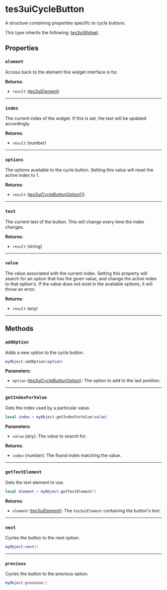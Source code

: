 # tes3uiCycleButton
<div class="search_terms" style="display: none">tes3uicyclebutton, cyclebutton</div>

<!---
	This file is autogenerated. Do not edit this file manually. Your changes will be ignored.
	More information: https://github.com/MWSE/MWSE/tree/master/docs
-->

A structure containing properties specific to cycle buttons.

This type inherits the following: [tes3uiWidget](../types/tes3uiWidget.md).
## Properties

### `element`
<div class="search_terms" style="display: none">element</div>

Access back to the element this widget interface is for.

**Returns**:

* `result` ([tes3uiElement](../types/tes3uiElement.md))

***

### `index`
<div class="search_terms" style="display: none">index</div>

The current index of the widget. If this is set, the text will be updated accordingly.

**Returns**:

* `result` (number)

***

### `options`
<div class="search_terms" style="display: none">options</div>

The options available to the cycle button. Setting this value will reset the active index to 1.

**Returns**:

* `result` ([tes3uiCycleButtonOption](../types/tes3uiCycleButtonOption.md)[])

***

### `text`
<div class="search_terms" style="display: none">text</div>

The current text of the button. This will change every time the index changes.

**Returns**:

* `result` (string)

***

### `value`
<div class="search_terms" style="display: none">value</div>

The value associated with the current index. Setting this property will search for an option that has the given value, and change the active index to that option's. If the value does not exist in the available options, it will throw an error.

**Returns**:

* `result` (any)

***

## Methods

### `addOption`
<div class="search_terms" style="display: none">addoption, option</div>

Adds a new option to the cycle button.

```lua
myObject:addOption(option)
```

**Parameters**:

* `option` ([tes3uiCycleButtonOption](../types/tes3uiCycleButtonOption.md)): The option to add to the last position.

***

### `getIndexForValue`
<div class="search_terms" style="display: none">getindexforvalue, indexforvalue</div>

Gets the index used by a particular value.

```lua
local index = myObject:getIndexForValue(value)
```

**Parameters**:

* `value` (any): The value to search for.

**Returns**:

* `index` (number): The found index matching the value.

***

### `getTextElement`
<div class="search_terms" style="display: none">gettextelement, textelement</div>

Gets the text element to use.

```lua
local element = myObject:getTextElement()
```

**Returns**:

* `element` ([tes3uiElement](../types/tes3uiElement.md)): The `tes3uiElement` containing the button's text.

***

### `next`
<div class="search_terms" style="display: none">next</div>

Cycles the button to the next option.

```lua
myObject:next()
```

***

### `previous`
<div class="search_terms" style="display: none">previous</div>

Cycles the button to the previous option.

```lua
myObject:previous()
```

